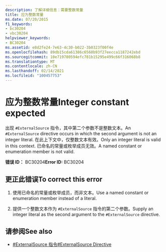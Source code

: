 ```yaml
---
description: 了解详细信息：需要整数常量
title: 应为整数常量
ms.date: 07/20/2015
f1_keywords:
- bc30204
- vbc30204
helpviewer_keywords:
- BC30204
ms.assetid: e8d2fe24-7e63-4c30-b022-3b0323f00f4e
ms.openlocfilehash: 89db15cda61386c6560b93f27eecca1187242ebd
ms.sourcegitcommit: 10e719780594efc781b15295e499c66f316068b8
ms.translationtype: MT
ms.contentlocale: zh-CN
ms.lasthandoff: 02/14/2021
ms.locfileid: "100457753"
---
```

# <a name="integer-constant-expected"></a><span data-ttu-id="52a50-103">应为整数常量</span><span class="sxs-lookup"><span data-stu-id="52a50-103">Integer constant expected</span></span>

<span data-ttu-id="52a50-104">出现 `#ExternalSource` 指令，其中第二个参数不是整数文本。</span><span class="sxs-lookup"><span data-stu-id="52a50-104">An `#ExternalSource` directive occurs in which the second argument is not an integer literal.</span></span> <span data-ttu-id="52a50-105">在此上下文中，仅整数文本有效。</span><span class="sxs-lookup"><span data-stu-id="52a50-105">Only an integer literal is valid in this context.</span></span> <span data-ttu-id="52a50-106">已命名的常量或枚举成员无效。</span><span class="sxs-lookup"><span data-stu-id="52a50-106">A named constant or enumeration member is not valid.</span></span>  
  
 <span data-ttu-id="52a50-107">**错误 ID：** BC30204</span><span class="sxs-lookup"><span data-stu-id="52a50-107">**Error ID:** BC30204</span></span>  
  
## <a name="to-correct-this-error"></a><span data-ttu-id="52a50-108">更正此错误</span><span class="sxs-lookup"><span data-stu-id="52a50-108">To correct this error</span></span>  
  
1. <span data-ttu-id="52a50-109">使用已命名的常量或枚举成员，而非文本。</span><span class="sxs-lookup"><span data-stu-id="52a50-109">Use a named constant or enumeration member instead of a literal.</span></span>  
  
2. <span data-ttu-id="52a50-110">提供一个整数文本作为 `#ExternalSource` 指令的第二个参数。</span><span class="sxs-lookup"><span data-stu-id="52a50-110">Supply an integer literal as the second argument to the `#ExternalSource` directive.</span></span>  
  
## <a name="see-also"></a><span data-ttu-id="52a50-111">请参阅</span><span class="sxs-lookup"><span data-stu-id="52a50-111">See also</span></span>

- [<span data-ttu-id="52a50-112">#ExternalSource 指令</span><span class="sxs-lookup"><span data-stu-id="52a50-112">#ExternalSource Directive</span></span>](../language-reference/directives/externalsource-directive.md)
